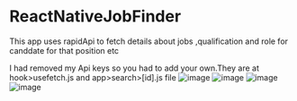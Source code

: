 # ReactNativeJobFinder
This app uses rapidApi to fetch details about jobs ,qualification and role for canddate for that position etc

I had removed my Api keys so you had to add your own.They are at hook>usefetch.js and app>search>[id].js file
![image](https://github.com/architverma001/ReactNativeJobFinder/assets/102369683/bb515bdb-13ad-4dc6-be45-1db54ea6f1ef)
![image](https://github.com/architverma001/ReactNativeJobFinder/assets/102369683/df851f76-80a3-4f59-b0ab-7b3e1428163f)
![image](https://github.com/architverma001/ReactNativeJobFinder/assets/102369683/85a65b95-5382-457d-8942-be05180af3e2)
![image](https://github.com/architverma001/ReactNativeJobFinder/assets/102369683/6ea3119c-c528-4149-9d2a-18b5bf625066)

